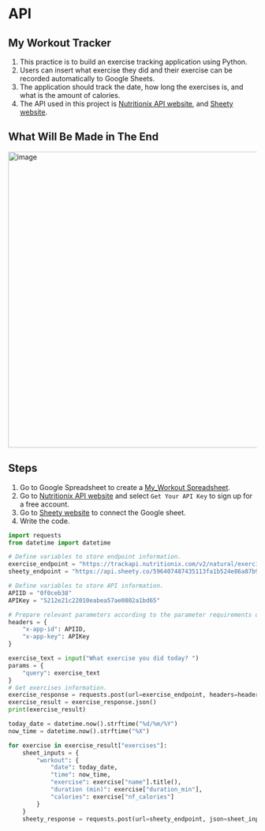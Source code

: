 # API

## My Workout Tracker

1. This practice is to build an exercise tracking application using Python.
2. Users can insert what exercise they did and their exercise can be recorded automatically to Google Sheets.
3. The application should track the date, how long the exercises is, and what is the amount of calories.
4. The API used in this project is [Nutritionix API website](https://www.nutritionix.com/business/api), and [Sheety website](https://sheety.co/).

## What Will Be Made in The End

[<img width="600" alt="image" src="https://github.com/ShiyuFan0820/CSLearningNote/assets/149340606/34cf8b9d-4169-42ab-b70d-9d3ef5eb74dd">
](https://youtu.be/ZgfGhCOs71U)

## Steps

1. Go to Google Spreadsheet to create a [My_Workout Spreadsheet](https://docs.google.com/spreadsheets/d/11Ov7eWig5ZOEH1P89ALjBA7K5Z95qLASuILEwQU6u1o/edit#gid=0).
2. Go to [Nutritionix API website](https://www.nutritionix.com/business/api) and select `Get Your API Key` to sign up for a free account.
3. Go to [Sheety website](https://sheety.co/) to connect the Google sheet.
4. Write the code.
```py
import requests
from datetime import datetime

# Define variables to store endpoint information.
exercise_endpoint = "https://trackapi.nutritionix.com/v2/natural/exercise"
sheety_endpoint = "https://api.sheety.co/596407487435113fa1b524e86a87b95d/workoutTracker/workouts"

# Define variables to store API information.
APIID = "0f0ceb38"
APIKey = "5212e21c22010eabea57ae0802a1bd65"

# Prepare relevant parameters according to the parameter requirements on the website.
headers = {
    "x-app-id": APIID,
    "x-app-key": APIKey
}

exercise_text = input("What exercise you did today? ")
params = {
    "query": exercise_text
}
# Get exercises information.
exercise_response = requests.post(url=exercise_endpoint, headers=headers, json=params)
exercise_result = exercise_response.json()
print(exercise_result)

today_date = datetime.now().strftime("%d/%m/%Y")
now_time = datetime.now().strftime("%X")

for exercise in exercise_result["exercises"]:
    sheet_inputs = {
        "workout": {
            "date": today_date,
            "time": now_time,
            "exercise": exercise["name"].title(),
            "duration (min)": exercise["duration_min"],
            "calories": exercise["nf_calories"]
        }
    }
    sheety_response = requests.post(url=sheety_endpoint, json=sheet_inputs)
```
